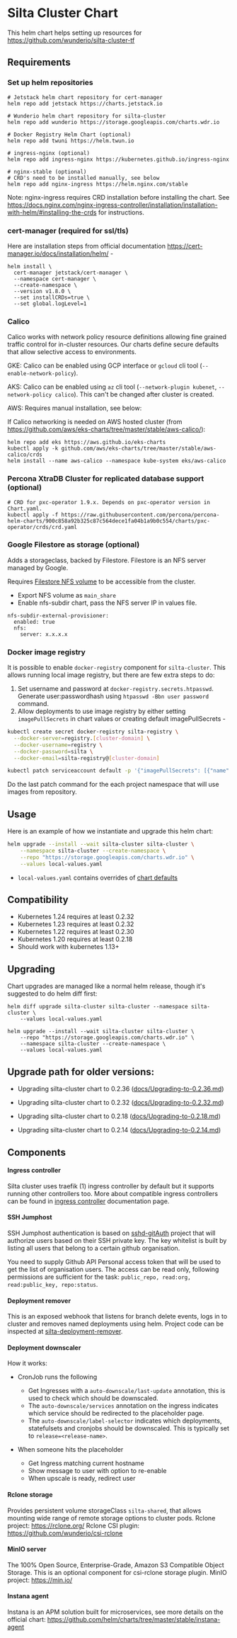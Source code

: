 # Silta Cluster Chart

This helm chart helps setting up resources for https://github.com/wunderio/silta-cluster-tf

## Requirements

### Set up helm repositories

```
# Jetstack helm chart repository for cert-manager
helm repo add jetstack https://charts.jetstack.io

# Wunderio helm chart repository for silta-cluster
helm repo add wunderio https://storage.googleapis.com/charts.wdr.io

# Docker Registry Helm Chart (optional)
helm repo add twuni https://helm.twun.io

# ingress-nginx (optional)
helm repo add ingress-nginx https://kubernetes.github.io/ingress-nginx

# nginx-stable (optional)
# CRD's need to be installed manually, see below
helm repo add nginx-ingress https://helm.nginx.com/stable
```

Note: nginx-ingress requires CRD installation before installing the chart. See https://docs.nginx.com/nginx-ingress-controller/installation/installation-with-helm/#installing-the-crds for instructions.

### cert-manager (required for ssl/tls)

Here are installation steps from official documentation https://cert-manager.io/docs/installation/helm/ -

```
helm install \
  cert-manager jetstack/cert-manager \
  --namespace cert-manager \
  --create-namespace \
  --version v1.8.0 \
  --set installCRDs=true \
  --set global.logLevel=1
```

### Calico

Calico works with network policy resource definitions allowing fine grained traffic control for in-cluster resources. Our charts define secure defaults that allow selective access to environments.

GKE: Calico can be enabled using GCP interface or `gcloud` cli tool (`--enable-network-policy`).

AKS: Calico can be enabled using `az` cli tool (`--network-plugin kubenet`, `--network-policy calico`). This can't be changed after cluster is created.

AWS: Requires manual installation, see below:

If Calico networking is needed on AWS hosted cluster
(from https://github.com/aws/eks-charts/tree/master/stable/aws-calico/):
```
helm repo add eks https://aws.github.io/eks-charts
kubectl apply -k github.com/aws/eks-charts/tree/master/stable/aws-calico/crds
helm install --name aws-calico --namespace kube-system eks/aws-calico
```

### Percona XtraDB Cluster for replicated database support (optional)
```
# CRD for pxc-operator 1.9.x. Depends on pxc-operator version in Chart.yaml.
kubectl apply -f https://raw.githubusercontent.com/percona/percona-helm-charts/900c858a92b325c87c564dece1fa04b1a9b0c554/charts/pxc-operator/crds/crd.yaml
```

### Google Filestore as storage (optional)

Adds a storageclass, backed by Filestore.
Filestore is an NFS server managed by Google.

Requires [Filestore NFS volume](https://cloud.google.com/filestore) to be accessible from the cluster.

- Export NFS volume as `main_share`
- Enable nfs-subdir chart, pass the NFS server IP in values file.

```
nfs-subdir-external-provisioner:
  enabled: true
  nfs:
    server: x.x.x.x
```

### Docker image registry

It is possible to enable `docker-registry` component for `silta-cluster`. This allows running local image registry, but there are few extra steps to do:

1. Set username and password at `docker-registry.secrets.htpasswd`. Generate user:passwordhash using `htpasswd -Bbn user password` command.
2. Allow deployments to use image registry by either setting `imagePullSecrets` in chart values or creating default imagePullSecrets -
```bash
kubectl create secret docker-registry silta-registry \
  --docker-server=registry.[cluster-domain] \
  --docker-username=registry \
  --docker-password=silta \
  --docker-email=silta-registry@[cluster-domain]

kubectl patch serviceaccount default -p '{"imagePullSecrets": [{"name": "silta-registry"}]}' 
```
Do the last patch command for the each project namespace that will use images from repository.

## Usage

Here is an example of how we instantiate and upgrade this helm chart: 

```bash
helm upgrade --install --wait silta-cluster silta-cluster \
    --namespace silta-cluster --create-namespace \
    --repo "https://storage.googleapis.com/charts.wdr.io" \
    --values local-values.yaml            
```

- `local-values.yaml` contains overrides of [chart defaults](values.yaml) 

## Compatibility

- Kubernetes 1.24 requires at least 0.2.32
- Kubernetes 1.23 requires at least 0.2.32
- Kubernetes 1.22 requires at least 0.2.30
- Kubernetes 1.20 requires at least 0.2.18
- Should work with kubernetes 1.13+

## Upgrading

Chart upgrades are managed like a normal helm release, though it's suggested to do helm diff first:

```
helm diff upgrade silta-cluster silta-cluster --namespace silta-cluster \
    --values local-values.yaml
    
helm upgrade --install --wait silta-cluster silta-cluster \
    --repo "https://storage.googleapis.com/charts.wdr.io" \
    --namespace silta-cluster --create-namespace \
    --values local-values.yaml
```

## Upgrade path for older versions:

 - Upgrading silta-cluster chart to 0.2.36 ([docs/Upgrading-to-0.2.36.md](docs/Upgrading-to-0.2.36.md))
 
 - Upgrading silta-cluster chart to 0.2.32 ([docs/Upgrading-to-0.2.32.md](docs/Upgrading-to-0.2.32.md))
 
 - Upgrading silta-cluster chart to 0.2.18 ([docs/Upgrading-to-0.2.18.md](docs/Upgrading-to-0.2.18.md))

 - Upgrading silta-cluster chart to 0.2.14 ([docs/Upgrading-to-0.2.14.md](docs/Upgrading-to-0.2.14.md))

## Components 

#### Ingress controller

Silta cluster uses traefik (1) ingress controller by default but it supports running other controllers too. More about compatible ingress controllers can be found in [ingress controller](docs/ingress-controller.md) documentation page.

#### SSH Jumphost

SSH Jumphost authentication is based on [sshd-gitAuth](https://github.com/wunderio/sshd-gitauth) project that will authorize users based on their SSH private key. The key whitelist is built by listing all users that belong to a certain github organisation.

You need to supply Github API Personal access token that will be used to get the list of organisation users. The access can be read only, following permissions are sufficient for the task: `public_repo, read:org, read:public_key, repo:status`.

#### Deployment remover

This is an exposed webhook that listens for branch delete events, logs in to cluster and removes named deployments using helm. Project code can be inspected at [silta-deployment-remover](https://github.com/wunderio/silta-deployment-remover).

#### Deployment downscaler

How it works:

- CronJob runs the following
  - Get Ingresses with a `auto-downscale/last-update` annotation, this is used to check which should be downscaled.
  - The `auto-downscale/services` annotation on the ingress indicates which service should be redirected to the placeholder page.
  - The `auto-downscale/label-selector` indicates which deployments, statefulsets and cronjobs should be downscaled. This is typically set to `release=<release-name>`.
    
- When someone hits the placeholder
  - Get Ingress matching current hostname
  - Show message to user with option to re-enable
  - When upscale is ready, redirect user

#### Rclone storage

Provides persistent volume storageClass `silta-shared`, that allows mounting wide range of remote storage options to cluster pods.
Rclone project: https://rclone.org/
Rclone CSI plugin: https://github.com/wunderio/csi-rclone

#### MinIO server

The 100% Open Source, Enterprise-Grade, Amazon S3 Compatible Object Storage. This is an optional component for csi-rclone storage plugin.
MinIO project: https://min.io/  

#### Instana agent

Instana is an APM solution built for microservices, see more details on the official chart: https://github.com/helm/charts/tree/master/stable/instana-agent
